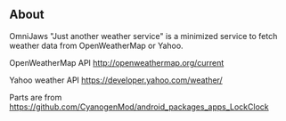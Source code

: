 About
-----
OmniJaws "Just another weather service"
is a minimized service to fetch weather data from OpenWeatherMap or Yahoo.

OpenWeatherMap API
http://openweathermap.org/current

Yahoo weather API
https://developer.yahoo.com/weather/

Parts are from
https://github.com/CyanogenMod/android_packages_apps_LockClock
